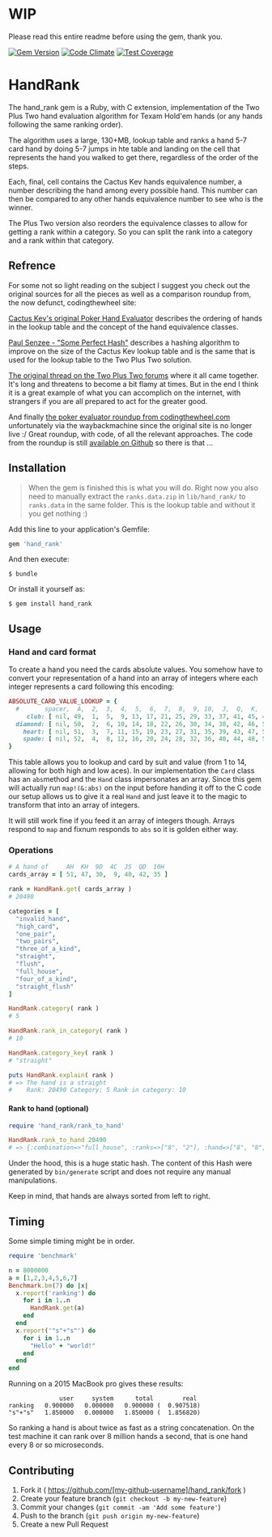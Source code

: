 # WIP

Please read this entire readme before using the gem, thank you.

[![Gem Version](https://badge.fury.io/rb/hand_rank.svg)](http://badge.fury.io/rb/hand_rank)
[![Code Climate](https://codeclimate.com/github/replaygaming/hand_rank/badges/gpa.svg)](https://codeclimate.com/github/replaygaming/hand_rank)
[![Test Coverage](https://codeclimate.com/github/replaygaming/hand_rank/badges/coverage.svg)](https://codeclimate.com/github/replaygaming/hand_rank/coverage)


# HandRank

The hand_rank gem is a Ruby, with C extension, implementation of the Two Plus Two 
hand evaluation algorithm for Texam Hold'em hands (or any hands following the 
same ranking order).

The algorithm uses a large, 130+MB, lookup table and ranks a hand 5-7 card hand 
by doing 5-7 jumps in hte table and landing on the cell that represents the hand
you walked to get there, regardless of the order of the steps.

Each, final, cell contains the Cactus Kev hands equivalence number, a number 
describing the hand among every possible hand. This number can then be compared 
to any other hands equivalence number to see who is the winner.

The Plus Two version also reorders the equivalence classes to allow for getting 
a rank within a category. So you can split the rank into a category and a rank
within that category.

## Refrence

For some not so light reading on the subject I suggest you check out the 
original sources for all the pieces as well as a comparison roundup from, the
now defunct, codingthewheel site:

[Cactus Kev's original Poker Hand Evaluator](http://suffe.cool/poker/evaluator.html)
describes the ordering of hands in the lookup table and the concept of the hand
equivalence classes.

[Paul Senzee - "Some Perfect Hash"](http://www.paulsenzee.com/2006/06/some-perfect-hash.html)
describes a hashing algorithm to improve on the size of the Cactus Kev lookup
table and is the same that is used for the lookup table to the Two Plus Two solution.

[The original thread on the Two Plus Two forums]() where it all came together. It's 
long and threatens to become a bit flamy at times. But in the end I think it is 
a great example of what you can accomplich on the internet, with strangers if
you are all prepared to act for the greater good.

And finally [the poker evaluator roundup from codingthewheel.com](http://web.archive.org/web/20150113024316/http://codingthewheel.com/archives/poker-hand-evaluator-roundup) unfortunately via the 
waybackmachine since the original site is no longer live :/ Great roundup, with 
code, of all the relevant approaches. The code from the roundup is still 
[available on Github](https://github.com/christophschmalhofer/poker/tree/master/XPokerEval)
so there is that ...

## Installation

 > When the gem is finished this is what you will do. Right now you also need to
 > manually extract the `ranks.data.zip` in `lib/hand_rank/` to `ranks.data` in 
 > the same folder. This is the lookup table and without it you get nothing :)

Add this line to your application's Gemfile:

```ruby
gem 'hand_rank'
```

And then execute:

    $ bundle

Or install it yourself as:

    $ gem install hand_rank

## Usage
### Hand and card format
To create a hand you need the cards absolute values. You somehow have to convert
your representation of a hand into an array of integers where each integer 
represents a card following this encoding:

```ruby
ABSOLUTE_CARD_VALUE_LOOKUP = {
  #       spacer,  A,  2,  3,  4,  5,  6,  7,  8,  9, 10,  J,  Q,  K,  A
     club: [ nil, 49,  1,  5,  9, 13, 17, 21, 25, 29, 33, 37, 41, 45, 49 ],
  diamond: [ nil, 50,  2,  6, 10, 14, 18, 22, 26, 30, 34, 38, 42, 46, 50 ],
    heart: [ nil, 51,  3,  7, 11, 15, 19, 23, 27, 31, 35, 39, 43, 47, 51 ],
    spade: [ nil, 52,  4,  8, 12, 16, 20, 24, 28, 32, 36, 40, 44, 48, 52 ],
}
```

This table allows you to lookup and card by suit and value (from 1 to 14, 
allowing for both high and low aces). In our implementation the `Card` class has
an `abs`method and the `Hand` class impersonates an array. Since this gem will 
actually run `map!(&:abs)` on the input before handing it off to the C code our 
setup allows us to give it a real `Hand` and just leave it to the magic to 
transform that into an array of integers.

It will still work fine if you feed it an array of integers though. Arrays 
respond to `map` and fixnum responds to `abs` so it is golden either way.

### Operations

```ruby
# A hand of     AH  KH  9D  4C  JS  QD  10H
cards_array = [ 51, 47, 30,  9, 40, 42, 35 ]

rank = HandRank.get( cards_array )
# 20490

categories = [
  "invalid_hand",
  "high_card",
  "one_pair",
  "two_pairs",
  "three_of_a_kind",
  "straight",
  "flush",
  "full_house",
  "four_of_a_kind",
  "straight_flush"
]

HandRank.category( rank )
# 5

HandRank.rank_in_category( rank )
# 10

HandRank.category_key( rank )
# "straight"

puts HandRank.explain( rank )
# => The hand is a straight
#    Rank: 20490 Category: 5 Rank in category: 10
```

#### Rank to hand (optional)

```ruby
require 'hand_rank/rank_to_hand'

HandRank.rank_to_hand 20490
# => {:combination=>"full_house", :ranks=>["8", "2"], :hand=>["8", "8", "2", "2", "2"]}
```

Under the hood, this is a huge static hash. The content of this Hash were generated by
`bin/generate` script and does not require any manual manipulations.

Keep in mind, that hands are always sorted from left to right.

## Timing
Some simple timing might be in order.

```ruby
require 'benchmark'

n = 8000000
a = [1,2,3,4,5,6,7]
Benchmark.bm(7) do |x|
  x.report('ranking') do
    for i in 1..n
      HandRank.get(a)
    end
  end
  x.report('"s"+"s"') do
    for i in 1..n
      "Hello" + "world!"
    end
  end
end
```

Running on a 2015 MacBook pro gives these results:

```
              user     system      total        real
ranking   0.900000   0.000000   0.900000 (  0.907518)
"s"+"s"   1.850000   0.000000   1.850000 (  1.856820)
```

So ranking a hand is about twice as fast as a string concatenation. On the test 
machine it can rank over 8 million hands a second, that is one hand every 8 or 
so microseconds.

## Contributing

1. Fork it ( https://github.com/[my-github-username]/hand_rank/fork )
2. Create your feature branch (`git checkout -b my-new-feature`)
3. Commit your changes (`git commit -am 'Add some feature'`)
4. Push to the branch (`git push origin my-new-feature`)
5. Create a new Pull Request
